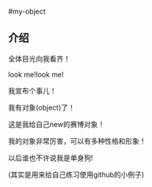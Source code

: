 #my-object

## 介绍
全体目光向我看齐！

look me!look me!

我宣布个事儿！

我有对象(object)了！

这是我给自己new的赛博对象！

我的对象非常厉害，可以有多种性格和形象！

以后谁也不许说我是单身狗!

(其实是用来给自己练习使用github的小例子)
